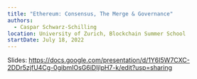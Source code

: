 ```yaml
---
title: "Ethereum: Consensus, The Merge & Governance"
authors:
  - Caspar Schwarz-Schilling
location: University of Zurich, Blockchain Summer School
startDate: July 18, 2022
---
```


Slides: <https://docs.google.com/presentation/d/1Y6I5W7CXC-2DDr5zjfU4Cg-0gibmIOsG6iDljlpH7-k/edit?usp=sharing>
